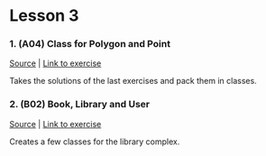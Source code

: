 # Lesson 3

### 1. (A04) Class for Polygon and Point
[Source](./A04_polygon_point_class/) | [Link to exercise](http://fsr.github.io/csharp-lessons/exercises/A04_polygon_point_class.html)

Takes the solutions of the last exercises and pack them in classes.

### 2. (B02) Book, Library and User
[Source](./B02_book_library_user/) | [Link to exercise](http://fsr.github.io/csharp-lessons/exercises/B02_book_library_user.html)

Creates a few classes for the library complex.